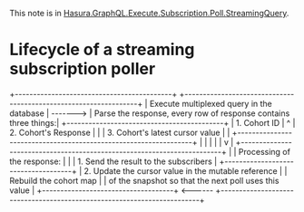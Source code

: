 This note is in [Hasura.GraphQL.Execute.Subscription.Poll.StreamingQuery](https://github.com/hasura/graphql-engine/blob/master/server/src-lib/Hasura/GraphQL/Execute/Subscription/Poll/StreamingQuery.hs#L149).

# Lifecycle of a streaming subscription poller

  +-------------------------------------------+           +-----------------------------------------------------------------+
  | Execute multiplexed query in the database | ------->  | Parse the response, every row of response contains three things:|
  +-------------------------------------------+           |  1. Cohort ID                                                   |
             ^                                            |  2. Cohort's Response                                           |
             |                                            |  3. Cohort's latest cursor value                                |
             |                                            +-----------------------------------------------------------------+
             |                                                                            |
             |                                                                            |
             |                                                                            v
             |                                            +------------------------------------------------------------------------+
             |                                            | Processing of the response:                                            |
             |                                            | 1. Send the result to the subscribers                                  |
   +------------------------------------+                 | 2. Update the cursor value in the mutable reference                    |
   | Rebuild the cohort map             |                 |    of the snapshot so that the next poll uses this value               |
   +------------------------------------+        <------  +------------------------------------------------------------------------+


